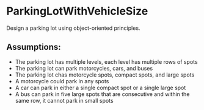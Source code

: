 # ParkingLotWithVehicleSize

Design a parking lot using object-oriented principles.

## Assumptions:
- The parking lot has multiple levels, each level has multiple rows of spots
- The parking lot can park motorcycles, cars, and buses
- The parking lot chas motorcycle spots, compact spots, and large spots
- A motorcycle could park in any spots
- A car can park in either a single compact spot or a single large spot
- A bus can park in five large spots that are consecutive and within the same row, it cannot park in small spots
